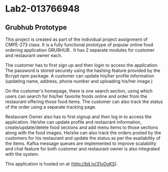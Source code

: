 # Lab2-013766948
## Grubhub Prototype
This project is created as part of the individual project assignment of CMPE-273 class.
It is a fully functional prototype of popular online food ordering application GRUBHUB . It has 2 separate modules for customer and restaurant owner each.

The customer has to first sign up and then login to access the application. The password is stored securely using the hashing feature provided by the Bcrypt npm package. A customer can update his/her profile information (updating name, address, phone number and uploading his/her image.)

On the customer's homepage, there is one search section, using which users can search for his/her favorite foods online and order from the restaurant offering those food items. The customer can also track the status of the order using a separate tracking page.

Restaurant Owner also has to first signup and then log in to access the application. He/she can update profile and restaurant information, create/update/delete food sections and add menu items to those sections along with the food images. He/she can also track the orders posted by the customers for his restaurant and update the status as per the availability of the items. Kafka message queues are implemented to improve scalability and chat feature for both customer and restaurant owner is also integrated with the system.  

This application is hosted on at (http://bit.ly/31yDoKS).
